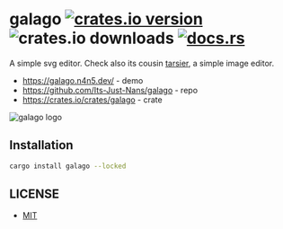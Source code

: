 # galago [![crates.io version](https://img.shields.io/crates/v/galago)](https://crates.io/crates/galago) ![crates.io downloads](https://img.shields.io/crates/d/galago) [![docs.rs](https://img.shields.io/docsrs/galago)](https://crates.io/crates/galago)

A simple svg editor. Check also its cousin [tarsier](https://tarsier.n4n5.dev), a simple image editor.

- <https://galago.n4n5.dev/> - demo
- <https://github.com/Its-Just-Nans/galago> - repo
- <https://crates.io/crates/galago> - crate

![galago logo](http://galago.n4n5.dev/galago.png)

## Installation

```sh
cargo install galago --locked
```

## LICENSE

- [MIT](LICENSE)
